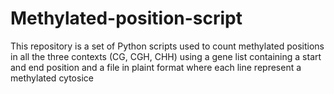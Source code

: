 # Methylated-position-script
This repository is a set of Python scripts used to count methylated positions in all the three contexts (CG, CGH, CHH) using a gene list containing a start and end position and a file in plaint format where each line represent a methylated cytosice

